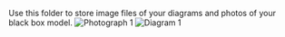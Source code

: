 Use this folder to store image files of your diagrams and photos of your black box model.
![Photograph 1](https://user-images.githubusercontent.com/113544840/190696652-e5362de9-1628-448a-af68-796d46a03881.png)
![Diagram 1](https://user-images.githubusercontent.com/113544840/190696682-73a59ec2-d3fb-4f08-b5a1-d3924f0389c1.png)
